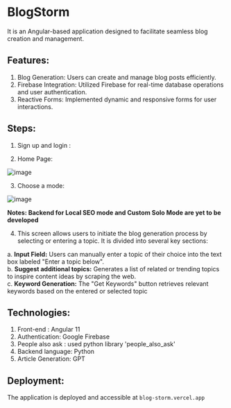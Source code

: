 # BlogStorm

It is an Angular-based application designed to facilitate seamless blog creation and management. 

## Features:

1. Blog Generation: Users can create and manage blog posts efficiently.
2. Firebase Integration: Utilized Firebase for real-time database operations and user authentication.
3. Reactive Forms: Implemented dynamic and responsive forms for user interactions.

## Steps:

1. Sign up and login :

  
2. Home Page:

![image](https://github.com/user-attachments/assets/f0315da6-3350-47ec-a95a-ec34207fafa2)

3. Choose a mode:

![image](https://github.com/user-attachments/assets/8eb8d9df-5d7d-4f9f-b7e1-24c1b7911b39)

**Notes: Backend for Local SEO mode and Custom Solo Mode are yet to be developed**

4. This screen allows users to initiate the blog generation process by selecting or entering a topic. It is divided into several key sections:

  a. **Input Field:** Users can manually enter a topic of their choice into the text box labeled "Enter a topic below".  
  b. **Suggest additional topics:** Generates a list of related or trending topics to inspire content ideas by scraping the web.  
  c. **Keyword Generation:** The "Get Keywords" button retrieves relevant keywords based on the entered or selected topic  



## Technologies:

1. Front-end : Angular 11
2. Authentication: Google Firebase 
3. People also ask : used python library 'people_also_ask' 
4. Backend language: Python
5. Article Generation: GPT




## Deployment:
The application is deployed and accessible at `blog-storm.vercel.app`



